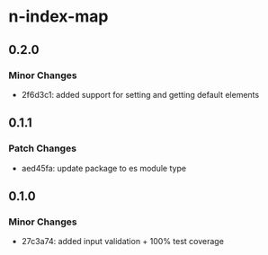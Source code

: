 # n-index-map

## 0.2.0

### Minor Changes

-   2f6d3c1: added support for setting and getting default elements

## 0.1.1

### Patch Changes

-   aed45fa: update package to es module type

## 0.1.0

### Minor Changes

-   27c3a74: added input validation + 100% test coverage
